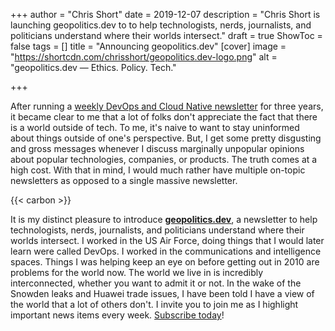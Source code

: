 +++
author = "Chris Short"
date = 2019-12-07
description = "Chris Short is launching geopolitics.dev to to help technologists, nerds, journalists, and politicians understand where their worlds intersect."
draft = true
ShowToc = false
tags = []
title = "Announcing geopolitics.dev"
[cover]
image = "https://shortcdn.com/chrisshort/geopolitics.dev-logo.png"
alt = "geopolitics.dev — Ethics. Policy. Tech."

+++

After running a [weekly DevOps and Cloud Native newsletter](https://devopsish.com) for three years, it became clear to me that a lot of folks don't appreciate the fact that there is a world outside of tech. To me, it's naive to want to stay uninformed about things outside of one's perspective. But, I get some pretty disgusting and gross messages whenever I discuss marginally unpopular opinions about popular technologies, companies, or products. The truth comes at a high cost. With that in mind, I would much rather have multiple on-topic newsletters as opposed to a single massive newsletter.

{{< carbon >}}

It is my distinct pleasure to introduce [**geopolitics.dev**](https://geopolitics.dev), a newsletter to help technologists, nerds, journalists, and politicians understand where their worlds intersect. I worked in the US Air Force, doing things that I would later learn were called DevOps. I worked in the communications and intelligence spaces. Things I was helping keep an eye on before getting out in 2010 are problems for the world now. The world we live in is incredibly interconnected, whether you want to admit it or not. In the wake of the Snowden leaks and Huawei trade issues, I have been told I have a view of the world that a lot of others don't. I invite you to join me as I highlight important news items every week. [Subscribe today](https://geopolitics.dev/subscribe/)!

<!-- [![geopolitics.dev — Ethics. Policy. Tech.](/announcing-geopolitics.dev/geopolitics.dev-logo.png)](https://geopolitics.dev) -->
